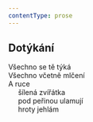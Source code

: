 ```yaml
---
contentType: prose
---
```


## Dotýkání

Všechno se tě týká  
Všechno včetně mlčení  
A ruce  
     šílená zvířátka  
     pod peřinou ulamují  
     hroty jehlám
